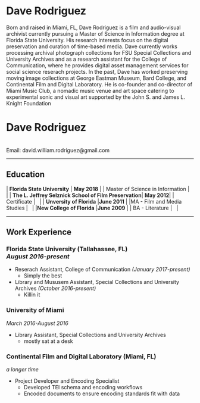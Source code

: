 <h1>Dave Rodriguez</h1>

<div>
  <p>Born and raised in Miami, FL, Dave Rodriguez is a film and audio-visual archivist currently pursuing a Master of Science in    Information degree at Florida State University. His research interests focus on the digital preservation and curation of time-based media. Dave currently works processing archival photograph collections for FSU Special Collections and University Archives and as a research assistant for the College of Communication, where he provides digital asset management services for social science reserach projects. In the past, Dave has worked preserving moving image collections at George Eastman Museum, Bard College, and Continental Film and Digital Laboratory. He is co-founder and co-director of Miami Music Club, a nomadic music venue and art space catering to experimental sonic and visual art supported by the John S. and James L. Knight Foundation</p>
</div>

# Dave Rodriguez
<br/>
Email: david.william.rodriguez@gmail.com

********

## Education

| **Florida State University**           | **May 2018** |
| Master of Science in Information     |   &nbsp; |
| **The L. Jeffrey Selznick School of Film Preservation**| **May 2012**|
| Certificate                          | &nbsp;      |
| **Unversity of Florida**             |**June 2011** |
|MA - Film and Media Studies           |   &nbsp;     |
|**New College of Florida**            |**June 2009** |
| BA - Literature                      |  &nbsp;      |

********

## Work Experience

### Florida State University (Tallahassee, FL) <br/> *August 2016-present*
* Reserach Assistant, College of Communication *(January 2017-present)*
  * Simply the best
* Library and Mususem Assistant, Special Collections and University Archives *(October 2016-present)*
  * Killin it

### University of Miami <br/>
*March 2016-August 2016*
* Library Assistant, Special Collections and University Archives
  * mostly sat at a desk

### Continental Film and Digital Laboratory (Miami, FL) <br/>
*a longer time*
* Project Developer and Encoding Specialist
  * Developed TEI schema and encoding workflows
  * Encoded documents to ensure encoding standards fit with data
